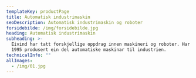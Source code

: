 ```yaml
---
templateKey: productPage
title: Automatisk industrimaskin
seoDescription: Automatisk industrimaskin og roboter
forsidebilde: /img/forsidebilde.jpg
heading: Automatisk industrimaskin
subheading: >-
  Eivind har tatt forskjellige oppdrag innen maskineri og roboter. Har sidan
  1995 produsert ein del automatiske maskinar til industrien.
technicalInfo: ""
allImages:
  - /img/01.jpg
---
```

